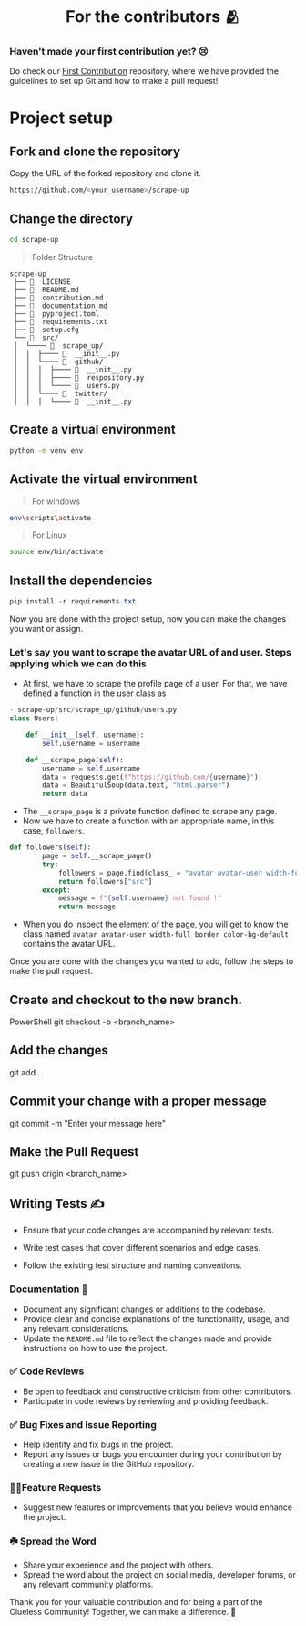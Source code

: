 <h1 align=center> For the contributors 🫂 </h1>

### Haven't made your first contribution yet? 😢

Do check our [First Contribution](https://github.com/Clueless-Community/first-contribution) repository, where we have provided the guidelines to set up Git and how to make a pull request!

# Project setup

## Fork and clone the repository

Copy the URL of the forked repository and clone it.

```bash
https://github.com/<your_username>/scrape-up
```

## Change the directory

```bash
cd scrape-up
```

> Folder Structure

```
scrape-up
 ├── 📄  LICENSE
 ├── 📄  README.md
 ├── 📄  contribution.md
 ├── 📄  documentation.md
 ├── 📄  pyproject.toml
 ├── 📄  requirements.txt
 ├── 📄  setup.cfg
 └── 📂  src/
 │  └──── 📂  scrape_up/
 │  │  ├──── 📄  __init__.py
 │  │  └──── 📂  github/
 │  │  │  ├──── 📄  __init__.py
 │  │  │  ├──── 📄  respository.py
 │  │  │  └──── 📄  users.py
 │  │  └──── 📂  twitter/
 │  │  │  └──── 📄  __init__.py

```

## Create a virtual environment

```bash
python -m venv env
```

## Activate the virtual environment

> For windows

```bash
env\scripts\activate
```

> For Linux

```bash
source env/bin/activate
```

## Install the dependencies

```powershell
pip install -r requirements.txt
```

Now you are done with the project setup, now you can make the changes you want or assign.

### Let's say you want to scrape the avatar URL of and user. Steps applying which we can do this

- At first, we have to scrape the profile page of a user. For that, we have defined a function in the user class as

```python
- scrape-up/src/scrape_up/github/users.py
class Users:

    def __init__(self, username):
        self.username = username

    def __scrape_page(self):
        username = self.username
        data = requests.get(f"https://github.com/{username}")
        data = BeautifulSoup(data.text, "html.parser")
        return data
```

- The `__scrape_page` is a private function defined to scrape any page.
- Now we have to create a function with an appropriate name, in this case, `followers`.

```python
def followers(self):
        page = self.__scrape_page()
        try:
            followers = page.find(class_ = "avatar avatar-user width-full border color-bg-default")
            return followers["src"]
        except:
            message = f"{self.username} not found !"
            return message
```

- When you do inspect the element of the page, you will get to know the class named `avatar avatar-user width-full border color-bg-default` contains the avatar URL.

Once you are done with the changes you wanted to add, follow the steps to make the pull request.

## Create and checkout to the new branch.

PowerShell
git checkout -b <branch_name>

## Add the changes

git add .

## Commit your change with a proper message

git commit -m "Enter your message here"

## Make the Pull Request

git push origin <branch_name>

## Writing Tests ✍️

- Ensure that your code changes are accompanied by relevant tests.

- Write test cases that cover different scenarios and edge cases.

- Follow the existing test structure and naming conventions.

### Documentation 📑

- Document any significant changes or additions to the codebase.
- Provide clear and concise explanations of the functionality, usage, and any relevant considerations.
- Update the `README.md` file to reflect the changes made and provide instructions on how to use the project.

### ✅ Code Reviews

- Be open to feedback and constructive criticism from other contributors.
- Participate in code reviews by reviewing and providing feedback.

### ✅ Bug Fixes and Issue Reporting

- Help identify and fix bugs in the project.
- Report any issues or bugs you encounter during your contribution by creating a new issue in the GitHub repository.

### 🚀🚀Feature Requests

- Suggest new features or improvements that you believe would enhance the project.

### ☘️ Spread the Word

- Share your experience and the project with others.
- Spread the word about the project on social media, developer forums, or any relevant community platforms.

Thank you for your valuable contribution and for being a part of the Clueless Community! Together, we can make a difference. 🚀
